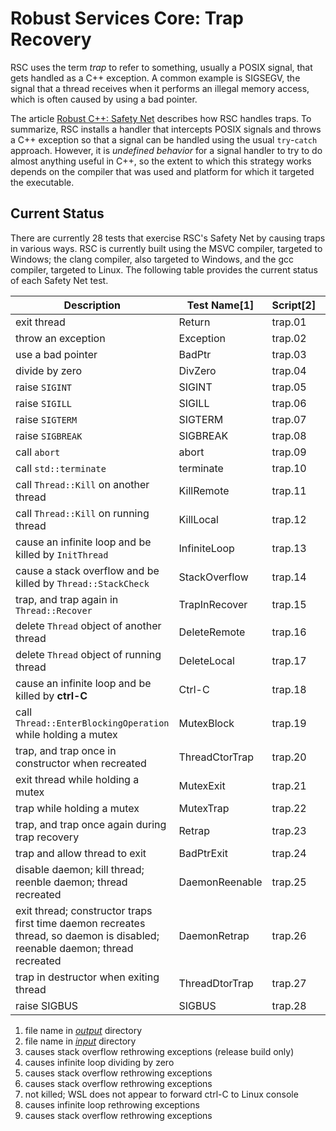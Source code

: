 # Robust Services Core: Trap Recovery

RSC uses the term _trap_ to refer to something, usually a POSIX signal, that
gets handled as a C++ exception. A common example is SIGSEGV, the signal
that a thread receives when it performs an illegal memory access, which
is often caused by using a bad pointer.

The article
[Robust C++: Safety Net](https://www.codeproject.com/Articles/5165710/Robust-Cplusplus-Safety-Net)
describes how RSC handles traps. To summarize, RSC installs a handler that
intercepts POSIX signals and throws a C++ exception so that a signal can be
handled using the usual `try`-`catch` approach. However, it is _undefined
behavior_ for a signal handler to try to do almost anything useful in C++,
so the extent to which this strategy works depends on the compiler that was
used and platform for which it targeted the executable.

## Current Status

There are currently 28 tests that exercise RSC's Safety Net by causing traps
in various ways. RSC is currently built using the MSVC compiler, targeted to
Windows; the clang compiler, also targeted to Windows, and the gcc compiler,
targeted to Linux. The following table provides the current status of each
Safety Net test.

Description | Test Name[1] | Script[2] | MSVC/Windows | clang/Windows | gcc/Linux
----------- | ------------ | --------- | ------------ | ------------- | ---------
exit thread | Return | trap.01 | pass | pass | pass
throw an exception | Exception | trap.02 | pass | pass | pass
use a bad pointer | BadPtr | trap.03 | pass | pass | pass
divide by zero | DivZero | trap.04 | pass | **fail[4]** | pass
raise `SIGINT` | SIGINT | trap.05 | pass | pass | pass
raise `SIGILL` | SIGILL | trap.06 | pass | pass | pass
raise `SIGTERM` | SIGTERM | trap.07 | pass | pass | pass
raise `SIGBREAK` | SIGBREAK | trap.08 | pass | pass | n/a
call `abort` | abort | trap.09 | pass | pass | pass
call `std::terminate` | terminate | trap.10 | **fail[3]** | pass | **fail[6]**
call `Thread::Kill` on another thread | KillRemote | trap.11 | pass | pass | pass
call `Thread::Kill` on running thread | KillLocal | trap.12 | pass | pass | pass
cause an infinite loop and be killed by `InitThread` | InfiniteLoop | trap.13 | pass | pass | pass
cause a stack overflow and be killed by `Thread::StackCheck` | StackOverflow | trap.14 | pass | pass | pass
trap, and trap again in `Thread::Recover` | TrapInRecover | trap.15 | pass | pass | pass
delete `Thread` object of another thread | DeleteRemote | trap.16 | pass | pass | pass
delete `Thread` object of running thread | DeleteLocal | trap.17 | pass | pass | pass
cause an infinite loop and be killed by **ctrl-C** | Ctrl-C  | trap.18 | pass | pass | **fail[7]**
call `Thread::EnterBlockingOperation` while holding a mutex | MutexBlock | trap.19 | pass | pass | pass
trap, and trap once in constructor when recreated | ThreadCtorTrap | trap.20 | pass | pass | pass
exit thread while holding a mutex | MutexExit | trap.21 | pass | pass | pass
trap while holding a mutex | MutexTrap | trap.22 | pass | pass | pass
trap, and trap once again during trap recovery | Retrap | trap.23 | pass | pass | **fail[8]**
trap and allow thread to exit | BadPtrExit | trap.24 | pass | pass | pass
disable daemon; kill thread; reenble daemon; thread recreated | DaemonReenable | trap.25 | pass | pass | pass
exit thread; constructor traps first time daemon recreates thread, so daemon is disabled; reenable daemon; thread recreated | DaemonRetrap | trap.26 | pass | pass | pass
trap in destructor when exiting thread | ThreadDtorTrap | trap.27 | pass | **fail[5]** | **fail[9]**
raise SIGBUS | SIGBUS | trap.28 | n/a | n/a | pass

  1. file name in [_output_](output) directory
  1. file name in [_input_](input) directory
  1. causes stack overflow rethrowing exceptions (release build only)
  1. causes infinite loop dividing by zero
  1. causes stack overflow rethrowing exceptions
  1. causes stack overflow rethrowing exceptions
  1. not killed; WSL does not appear to forward ctrl-C to Linux console
  1. causes infinite loop rethrowing exceptions
  1. causes stack overflow rethrowing exceptions
